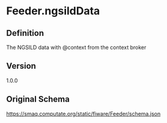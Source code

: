 # Feeder.ngsildData

## Definition
The NGSILD data with @context from the context broker

## Version
1.0.0

## Original Schema
https://smaq.computate.org/static/fiware/Feeder/schema.json

